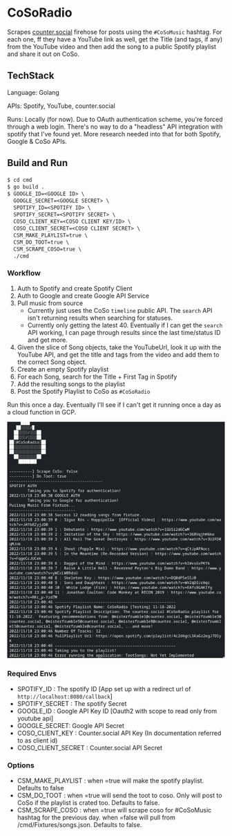 # CoSoRadio
Scrapes [counter.social](https://counter.social) firehose for posts using the `#CoSoMusic` hashtag. For each one, ff they have a YouTube link as well, get the Title (and tags, if any) from the YouTube video and then add the song to a public Spotify playlist and share it out on CoSo.

## TechStack
Language: Golang

APIs: Spotify, YouTube, counter.social

Runs: Locally (for now). Due to OAuth authentication scheme, you're forced through a web login. There's no way to do a "headless" API integration with spotify that I've found yet. More research needed into that for both Spotify, Google & CoSo APIs.

## Build and Run
```
$ cd cmd
$ go build .
$ GOOGLE_ID=<GOOGLE ID> \
  GOOGLE_SECRET=<GOOGLE SECRET> \
  SPOTIFY_ID=<SPOTIFY ID> \
  SPOTIFY_SECRET=<SPOTIFY SECRET> \
  COSO_CLIENT_KEY=<COSO CLIENT KEY/ID> \
  COSO_CLIENT_SECRET=<COSO CLIENT SECRET> \
  CSM_MAKE_PLAYLIST=true \
  CSM_DO_TOOT=true \
  CSM_SCRAPE_COSO=true \
  ./cmd
```

### Workflow
1. Auth to Spotify and create Spotify Client
2. Auth to Google and create Google API Service
3. Pull music from source
    * Currently just uses the CoSo `timeline` public API. The `search` API isn't returning results when searching for statuses. 
    * Currently only getting the latest 40. Eventually if I can get the `search` API working, I can page through results since the last time/status ID and get more.
4. Given the slice of Song objects, take the YouTubeUrl, look it up with the YouTube API, and get the title and tags from the video and add them to the correct Song object.
5. Create an empty Spotify playlist
6. For each Song, search for the Title + First Tag in Spotify
7. Add the resulting songs to the playlist
8. Post the Spotify Playlist to CoSo as `#CoSoRadio`

Run this once a day. Eventually I'll see if I can't get it running once a day as a cloud function in GCP.

![](Readme_Img/cosoradio_cli.png)

### Required Envs

* SPOTIFY_ID : The spotify ID [App set up with a redirect url of `http://localhost:8080/callback`]
* SPOTIFY_SECRET : The spotify Secret
* GOOGLE_ID : Google API Key ID [Oauth2 with scope to read only from youtube api]
* GOOGLE_SECRET: Google API Secret
* COSO_CLIENT_KEY : Counter.social API Key (In documentation referred to as client id)
* COSO_CLIENT_SECRET : Counter.social API Secret

### Options

* CSM_MAKE_PLAYLIST : when =true will make the spotify playlist. Defaults to false
* CSM_DO_TOOT : when =true will send the toot to coso. Only will post to CoSo if the playlist is crated too. Defaults to false. 
* CSM_SCRAPE_COSO : when =true will scrape coso for #CoSoMusic hashtag for the previous day. when =false will pull from /cmd/Fixtures/songs.json. Defaults to false.
